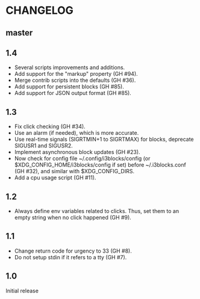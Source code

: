 # CHANGELOG

## master

## 1.4

  * Several scripts improvements and additions.
  * Add support for the "markup" property (GH #94).
  * Merge contrib scripts into the defaults (GH #36).
  * Add support for persistent blocks (GH #85).
  * Add support for JSON output format (GH #85).

## 1.3

  * Fix click checking (GH #34).
  * Use an alarm (if needed), which is more accurate.
  * Use real-time signals (SIGRTMIN+1 to SIGRTMAX) for blocks, deprecate 
  SIGUSR1 and SIGUSR2.
  * Implement asynchronous block updates (GH #23).
  * Now check for config file ~/.config/i3blocks/config (or
  $XDG_CONFIG_HOME/i3blocks/config if set) before ~/.i3blocks.conf (GH #32), 
  and similar with $XDG_CONFIG_DIRS.
  * Add a cpu usage script (GH #11).

## 1.2

  * Always define env variables related to clicks. Thus, set them to an empty 
  string when no click happened (GH #9).

## 1.1

  * Change return code for urgency to 33 (GH #8).
  * Do not setup stdin if it refers to a tty (GH #7).

## 1.0

Initial release
